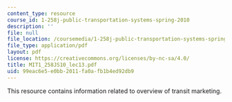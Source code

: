 ```yaml
---
content_type: resource
course_id: 1-258j-public-transportation-systems-spring-2010
description: ''
file: null
file_location: /coursemedia/1-258j-public-transportation-systems-spring-2010/99eac6e5e0bb2011fa0afb1b4ed92db9_MIT1_258JS10_lec13.pdf
file_type: application/pdf
layout: pdf
license: https://creativecommons.org/licenses/by-nc-sa/4.0/
title: MIT1_258JS10_lec13.pdf
uid: 99eac6e5-e0bb-2011-fa0a-fb1b4ed92db9
---
```

This resource contains information related to overview of transit marketing. 
